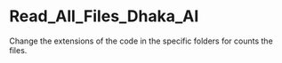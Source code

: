 # Read_All_Files_Dhaka_AI
Change the extensions of the code in the specific folders for counts the files. 
